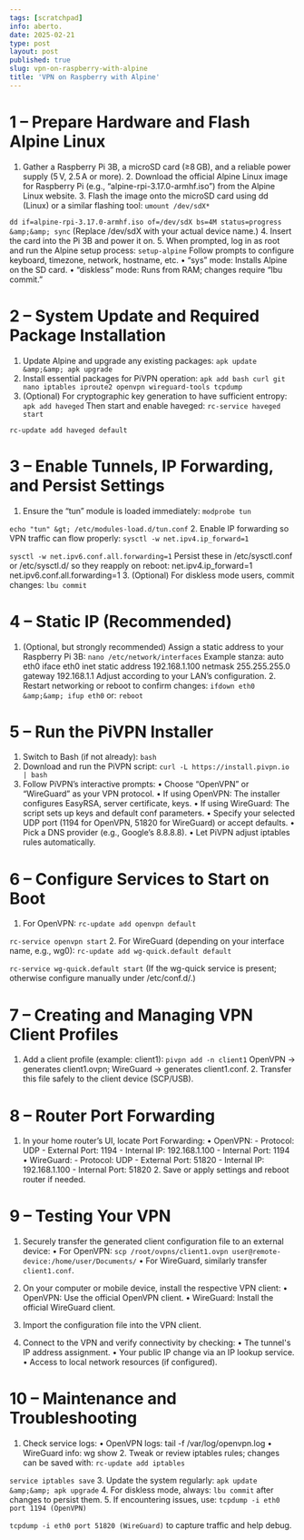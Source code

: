 ```yaml
---
tags: [scratchpad]
info: aberto.
date: 2025-02-21
type: post
layout: post
published: true
slug: vpn-on-raspberry-with-alpine
title: 'VPN on Raspberry with Alpine'
---
```

# 1 – Prepare Hardware and Flash Alpine Linux

1. Gather a Raspberry Pi 3B, a microSD card (≥8 GB), and a reliable power supply (5 V, 2.5 A or more). 2. Download the official Alpine Linux image for Raspberry Pi (e.g., “alpine-rpi-3.17.0-armhf.iso”) from the Alpine Linux website. 3. Flash the image onto the microSD card using dd (Linux) or a similar flashing tool: 
`umount /dev/sdX*`

`dd if=alpine-rpi-3.17.0-armhf.iso of=/dev/sdX bs=4M status=progress &amp;&amp; sync`
(Replace /dev/sdX with your actual device name.) 4. Insert the card into the Pi 3B and power it on. 5. When prompted, log in as root and run the Alpine setup process: 
`setup-alpine`
Follow prompts to configure keyboard, timezone, network, hostname, etc.
• “sys” mode: Installs Alpine on the SD card.
• “diskless” mode: Runs from RAM; changes require “lbu commit.”

# 2 – System Update and Required Package Installation

1. Update Alpine and upgrade any existing packages: 
`apk update &amp;&amp; apk upgrade`
2. Install essential packages for PiVPN operation: 
`apk add bash curl git nano iptables iproute2 openvpn wireguard-tools tcpdump`
3. (Optional) For cryptographic key generation to have sufficient entropy: 
`apk add haveged`
Then start and enable haveged: 
`rc-service haveged start`

`rc-update add haveged default`


# 3 – Enable Tunnels, IP Forwarding, and Persist Settings

1. Ensure the “tun” module is loaded immediately: 
`modprobe tun`

`echo "tun" &gt; /etc/modules-load.d/tun.conf`
2. Enable IP forwarding so VPN traffic can flow properly: 
`sysctl -w net.ipv4.ip_forward=1`

`sysctl -w net.ipv6.conf.all.forwarding=1`
Persist these in /etc/sysctl.conf or /etc/sysctl.d/ so they reapply on reboot: net.ipv4.ip_forward=1 net.ipv6.conf.all.forwarding=1 3. (Optional) For diskless mode users, commit changes: 
`lbu commit`

# 4 – Static IP (Recommended)

1. (Optional, but strongly recommended) Assign a static address to your Raspberry Pi 3B: 
`nano /etc/network/interfaces`
Example stanza: auto eth0 iface eth0 inet static address 192.168.1.100 netmask 255.255.255.0 gateway 192.168.1.1 Adjust according to your LAN’s configuration. 2. Restart networking or reboot to confirm changes: 
`ifdown eth0 &amp;&amp; ifup eth0`
or: 
`reboot`

# 5 – Run the PiVPN Installer

1. Switch to Bash (if not already): 
`bash`
2. Download and run the PiVPN script: 
`curl -L https://install.pivpn.io | bash`
3. Follow PiVPN’s interactive prompts:
• Choose “OpenVPN” or “WireGuard” as your VPN protocol.
• If using OpenVPN: The installer configures EasyRSA, server certificate, keys.
• If using WireGuard: The script sets up keys and default conf parameters.
• Specify your selected UDP port (1194 for OpenVPN, 51820 for WireGuard) or accept defaults.
• Pick a DNS provider (e.g., Google’s 8.8.8.8).
• Let PiVPN adjust iptables rules automatically.

# 6 – Configure Services to Start on Boot

1. For OpenVPN: 
`rc-update add openvpn default`

`rc-service openvpn start`
2. For WireGuard (depending on your interface name, e.g., wg0): 
`rc-update add wg-quick.default default`

`rc-service wg-quick.default start`
(If the wg-quick service is present; otherwise configure manually under /etc/conf.d/.)

# 7 – Creating and Managing VPN Client Profiles

1. Add a client profile (example: client1): 
`pivpn add -n client1`
OpenVPN → generates client1.ovpn; WireGuard → generates client1.conf. 2. Transfer this file safely to the client device (SCP/USB).

# 8 – Router Port Forwarding

1. In your home router’s UI, locate Port Forwarding:
• OpenVPN: - Protocol: UDP - External Port: 1194 - Internal IP: 192.168.1.100 - Internal Port: 1194
• WireGuard: - Protocol: UDP - External Port: 51820 - Internal IP: 192.168.1.100 - Internal Port: 51820 2. Save or apply settings and reboot router if needed.

# 9 – Testing Your VPN

1. Securely transfer the generated client configuration file to an external device:
• For OpenVPN: `scp /root/ovpns/client1.ovpn user@remote-device:/home/user/Documents/`
• For WireGuard, similarly transfer `client1.conf`.

2. On your computer or mobile device, install the respective VPN client:
• OpenVPN: Use the official OpenVPN client.
• WireGuard: Install the official WireGuard client.

3. Import the configuration file into the VPN client.

4. Connect to the VPN and verify connectivity by checking:
• The tunnel's IP address assignment.
• Your public IP change via an IP lookup service.
• Access to local network resources (if configured).

# 10 – Maintenance and Troubleshooting

1. Check service logs:
• OpenVPN logs: tail -f /var/log/openvpn.log
• WireGuard info: wg show 2. Tweak or review iptables rules; changes can be saved with: 
`rc-update add iptables`

`service iptables save`
3. Update the system regularly: 
`apk update &amp;&amp; apk upgrade`
4. For diskless mode, always: 
`lbu commit`
after changes to persist them. 5. If encountering issues, use: 
`tcpdump -i eth0 port 1194 (OpenVPN)`

`tcpdump -i eth0 port 51820 (WireGuard)`
to capture traffic and help debug.
